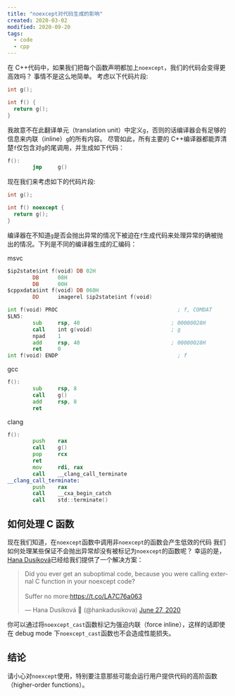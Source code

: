 ```yaml
---
title: "noexcept对代码生成的影响"
created: 2020-03-02
modified: 2020-09-20
tags:
  - code
  - cpp
---
```


在 C++代码中，如果我们把每个函数声明都加上`noexcept`，我们的代码会变得更高效吗？
事情不是这么地简单。
考虑以下代码片段:

```cpp
int g();

int f() {
  return g();
}
```

我故意不在此翻译单元（translation unit）中定义`g`，否则的话编译器会有足够的信息来内联（inline）`g`的所有内容。
尽管如此，所有主要的 C++编译器都能弄清楚`f`仅包含对`g`的尾调用，并生成如下代码：

```asm
f():
        jmp     g()
```

现在我们来考虑如下的代码片段:

```cpp
int g();

int f() noexcept {
  return g();
}
```

编译器在不知道`g`是否会抛出异常的情况下被迫在`f`生成代码来处理异常的确被抛出的情况。下列是不同的编译器生成的汇编码：

msvc

```asm
$ip2state$int f(void) DB 02H
        DB      08H
        DB      00H
$cppxdata$int f(void) DB 060H
        DD      imagerel $ip2state$int f(void)

int f(void) PROC                                      ; f, COMDAT
$LN5:
        sub     rsp, 40                             ; 00000028H
        call    int g(void)                         ; g
        npad    1
        add     rsp, 40                             ; 00000028H
        ret     0
int f(void) ENDP                                      ; f
```

gcc

```asm
f():
        sub     rsp, 8
        call    g()
        add     rsp, 8
        ret
```

clang

```asm
f():
        push    rax
        call    g()
        pop     rcx
        ret
        mov     rdi, rax
        call    __clang_call_terminate
__clang_call_terminate:
        push    rax
        call    __cxa_begin_catch
        call    std::terminate()
```

## 如何处理 C 函数

现在我们知道，在`noexcept`函数中调用非`noexcept`的函数会产生低效的代码
我们如何处理某些保证不会抛出异常却没有被标记为`noexcept`的函数呢？
幸运的是，[Hana Dusíková](https://twitter.com/hankadusikova?s=20)已经给我们提供了一个解决方案：

<blockquote class="twitter-tweet"><p lang="en" dir="ltr">Did you ever get an suboptimal code, because you were calling external C function in your noexcept code?<br/><br/>Suffer no more:<a href="https://t.co/LA7C76a063">https://t.co/LA7C76a063</a></p>&mdash; Hana Dusíková 🍊 (@hankadusikova) <a href="https://twitter.com/hankadusikova/status/1276828584179642368?ref_src=twsrc%5Etfw">June 27, 2020</a></blockquote>

你可以通过将`noexcept_cast`函数标记为强迫内联（force inline），这样的话即使在 debug mode 下`noexcept_cast`函数也不会造成性能损失。

## 结论

请小心对`noexcept`使用，特别要注意那些可能会运行用户提供代码的高阶函数（higher-order functions）。
